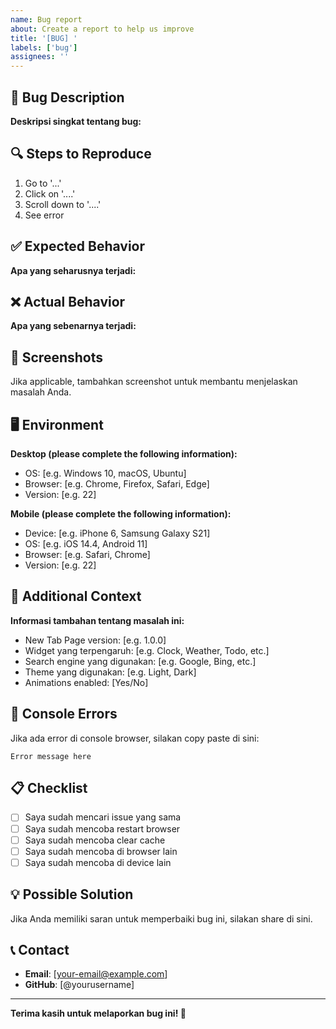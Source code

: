 ```yaml
---
name: Bug report
about: Create a report to help us improve
title: '[BUG] '
labels: ['bug']
assignees: ''
---
```


## 🐛 Bug Description

**Deskripsi singkat tentang bug:**

## 🔍 Steps to Reproduce

1. Go to '...'
2. Click on '....'
3. Scroll down to '....'
4. See error

## ✅ Expected Behavior

**Apa yang seharusnya terjadi:**

## ❌ Actual Behavior

**Apa yang sebenarnya terjadi:**

## 📸 Screenshots

Jika applicable, tambahkan screenshot untuk membantu menjelaskan masalah Anda.

## 🖥️ Environment

**Desktop (please complete the following information):**
 - OS: [e.g. Windows 10, macOS, Ubuntu]
 - Browser: [e.g. Chrome, Firefox, Safari, Edge]
 - Version: [e.g. 22]

**Mobile (please complete the following information):**
 - Device: [e.g. iPhone 6, Samsung Galaxy S21]
 - OS: [e.g. iOS 14.4, Android 11]
 - Browser: [e.g. Safari, Chrome]
 - Version: [e.g. 22]

## 📱 Additional Context

**Informasi tambahan tentang masalah ini:**
- New Tab Page version: [e.g. 1.0.0]
- Widget yang terpengaruh: [e.g. Clock, Weather, Todo, etc.]
- Search engine yang digunakan: [e.g. Google, Bing, etc.]
- Theme yang digunakan: [e.g. Light, Dark]
- Animations enabled: [Yes/No]

## 🔧 Console Errors

Jika ada error di console browser, silakan copy paste di sini:

```
Error message here
```

## 📋 Checklist

- [ ] Saya sudah mencari issue yang sama
- [ ] Saya sudah mencoba restart browser
- [ ] Saya sudah mencoba clear cache
- [ ] Saya sudah mencoba di browser lain
- [ ] Saya sudah mencoba di device lain

## 💡 Possible Solution

Jika Anda memiliki saran untuk memperbaiki bug ini, silakan share di sini.

## 📞 Contact

- **Email**: [your-email@example.com]
- **GitHub**: [@yourusername]

---

**Terima kasih untuk melaporkan bug ini! 🐛** 